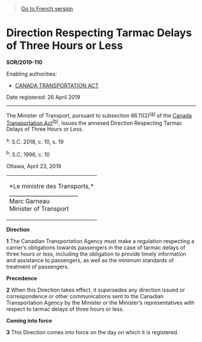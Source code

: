> [Go to French version](/fr/Règlements/Décrets,%20ordonnances%20et%20règlements%20statutaires/2019/110.md)

# Direction Respecting Tarmac Delays of Three Hours or Less

**SOR/2019-110**

Enabling authorities: 
- [CANADA TRANSPORTATION ACT](/en/Acts/Statutes%20of%20Canada/1996/c.%2010.md)

Date registered: 26 April 2019

----------

The Minister of Transport, pursuant to subsection 86.11(2)<sup><a href='#fn_81000-2-38xx-E_hq_24601'>[a]</a></sup> of the [Canada Transportation Act](/en/Acts/Statutes%20of%20Canada/1996/c.%2010.md)<sup><a href='#fn_81000-2-38xx-E_hq_24602'>[b]</a></sup>, issues the annexed Direction Respecting Tarmac Delays of Three Hours or Less.

<a name='fn_81000-2-38xx-E_hq_24601'><sup>a</sup></a>: S.C. 2018, c. 10, s. 19<br />

<a name='fn_81000-2-38xx-E_hq_24602'><sup>b</sup></a>: S.C. 1996, c. 10<br />

Ottawa, April 23, 2019


<table>
<tr>
<td>
<p>*Le ministre des Transports,*<br />_________________________<br />Marc Garneau<br />Minister of Transport<br /></p></td>
</tr>
</table>





**Direction**

**1** The Canadian Transportation Agency must make a regulation respecting a carrier’s obligations towards passengers in the case of tarmac delays of three hours or less, including the obligation to provide timely information and assistance to passengers, as well as the minimum standards of treatment of passengers.




**Precedence**

**2** When this Direction takes effect, it supersedes any direction issued or correspondence or other communications sent to the Canadian Transportation Agency by the Minister or the Minister’s representatives with respect to tarmac delays of three hours or less.




**Coming into force**

**3** This Direction comes into force on the day on which it is registered.


